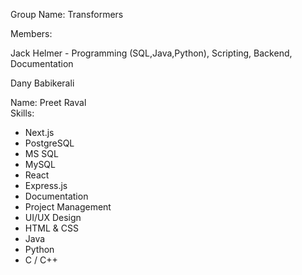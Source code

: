 Group Name: Transformers

Members:

Jack Helmer - Programming (SQL,Java,Python), Scripting, Backend, Documentation

Dany Babikerali

Name: Preet Raval  
Skills:  
- Next.js  
- PostgreSQL  
- MS SQL  
- MySQL  
- React  
- Express.js  
- Documentation  
- Project Management  
- UI/UX Design  
- HTML & CSS  
- Java  
- Python  
- C / C++  

